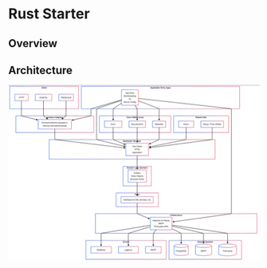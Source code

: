 # Rust Starter

## Overview

## Architecture

![Architecture Overview](docs/images/architecture.png)
